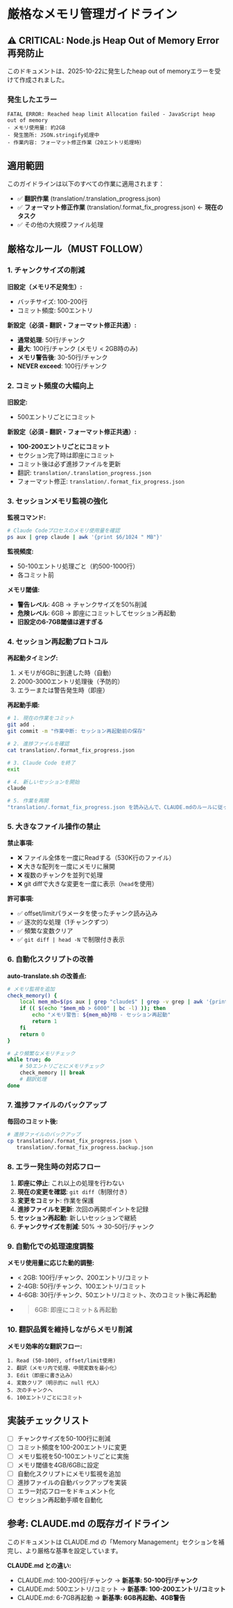 # 厳格なメモリ管理ガイドライン

## ⚠️ CRITICAL: Node.js Heap Out of Memory Error 再発防止

このドキュメントは、2025-10-22に発生したheap out of memoryエラーを受けて作成されました。

### 発生したエラー
```
FATAL ERROR: Reached heap limit Allocation failed - JavaScript heap out of memory
- メモリ使用量: 約2GB
- 発生箇所: JSON.stringify処理中
- 作業内容: フォーマット修正作業（20エントリ処理時）
```

## 適用範囲

このガイドラインは以下のすべての作業に適用されます：
- ✅ **翻訳作業** (translation/.translation_progress.json)
- ✅ **フォーマット修正作業** (translation/.format_fix_progress.json) ← **現在のタスク**
- ✅ その他の大規模ファイル処理

## 厳格なルール（MUST FOLLOW）

### 1. チャンクサイズの削減

**旧設定（メモリ不足発生）:**
- バッチサイズ: 100-200行
- コミット頻度: 500エントリ

**新設定（必須 - 翻訳・フォーマット修正共通）:**
- **通常処理**: 50行/チャンク
- **最大**: 100行/チャンク (メモリ < 2GB時のみ)
- **メモリ警告後**: 30-50行/チャンク
- **NEVER exceed**: 100行/チャンク

### 2. コミット頻度の大幅向上

**旧設定:**
- 500エントリごとにコミット

**新設定（必須 - 翻訳・フォーマット修正共通）:**
- **100-200エントリごとにコミット**
- セクション完了時は即座にコミット
- コミット後は必ず進捗ファイルを更新
- 翻訳: `translation/.translation_progress.json`
- フォーマット修正: `translation/.format_fix_progress.json`

### 3. セッションメモリ監視の強化

**監視コマンド:**
```bash
# Claude Codeプロセスのメモリ使用量を確認
ps aux | grep claude | awk '{print $6/1024 " MB"}'
```

**監視頻度:**
- 50-100エントリ処理ごと（約500-1000行）
- 各コミット前

**メモリ閾値:**
- **警告レベル**: 4GB → チャンクサイズを50%削減
- **危険レベル**: 6GB → 即座にコミットしてセッション再起動
- **旧設定の6-7GB閾値は遅すぎる**

### 4. セッション再起動プロトコル

**再起動タイミング:**
1. メモリが6GBに到達した時（自動）
2. 2000-3000エントリ処理後（予防的）
3. エラーまたは警告発生時（即座）

**再起動手順:**
```bash
# 1. 現在の作業をコミット
git add .
git commit -m "作業中断: セッション再起動前の保存"

# 2. 進捗ファイルを確認
cat translation/.format_fix_progress.json

# 3. Claude Code を終了
exit

# 4. 新しいセッションを開始
claude

# 5. 作業を再開
"translation/.format_fix_progress.json を読み込んで、CLAUDE.mdのルールに従って翻訳作業を継続してください。"
```

### 5. 大きなファイル操作の禁止

**禁止事項:**
- ❌ ファイル全体を一度にReadする（530K行のファイル）
- ❌ 大きな配列を一度にメモリに展開
- ❌ 複数のチャンクを並列で処理
- ❌ git diffで大きな変更を一度に表示（`head`を使用）

**許可事項:**
- ✅ offset/limitパラメータを使ったチャンク読み込み
- ✅ 逐次的な処理（1チャンクずつ）
- ✅ 頻繁な変数クリア
- ✅ `git diff | head -N` で制限付き表示

### 6. 自動化スクリプトの改善

**auto-translate.sh の改善点:**
```bash
# メモリ監視を追加
check_memory() {
    local mem_mb=$(ps aux | grep "claude$" | grep -v grep | awk '{print $6/1024}')
    if (( $(echo "$mem_mb > 6000" | bc -l) )); then
        echo "メモリ警告: ${mem_mb}MB - セッション再起動"
        return 1
    fi
    return 0
}

# より頻繁なメモリチェック
while true; do
    # 50エントリごとにメモリチェック
    check_memory || break
    # 翻訳処理
done
```

### 7. 進捗ファイルのバックアップ

**毎回のコミット後:**
```bash
# 進捗ファイルのバックアップ
cp translation/.format_fix_progress.json \
   translation/.format_fix_progress.backup.json
```

### 8. エラー発生時の対応フロー

1. **即座に停止**: これ以上の処理を行わない
2. **現在の変更を確認**: `git diff`（制限付き）
3. **変更をコミット**: 作業を保護
4. **進捗ファイルを更新**: 次回の再開ポイントを記録
5. **セッション再起動**: 新しいセッションで継続
6. **チャンクサイズを削減**: 50% → 30-50行/チャンク

### 9. 自動化での処理速度調整

**メモリ使用量に応じた動的調整:**
- < 2GB: 100行/チャンク、200エントリ/コミット
- 2-4GB: 50行/チャンク、100エントリ/コミット
- 4-6GB: 30行/チャンク、50エントリ/コミット、次のコミット後に再起動
- > 6GB: 即座にコミット＆再起動

### 10. 翻訳品質を維持しながらメモリ削減

**メモリ効率的な翻訳フロー:**
```
1. Read (50-100行, offset/limit使用)
2. 翻訳（メモリ内で処理、中間変数を最小化）
3. Edit（即座に書き込み）
4. 変数クリア（明示的に null 代入）
5. 次のチャンクへ
6. 100エントリごとにコミット
```

## 実装チェックリスト

- [ ] チャンクサイズを50-100行に削減
- [ ] コミット頻度を100-200エントリに変更
- [ ] メモリ監視を50-100エントリごとに実施
- [ ] メモリ閾値を4GB/6GBに設定
- [ ] 自動化スクリプトにメモリ監視を追加
- [ ] 進捗ファイルの自動バックアップを実装
- [ ] エラー対応フローをドキュメント化
- [ ] セッション再起動手順を自動化

## 参考: CLAUDE.md の既存ガイドライン

このドキュメントは CLAUDE.md の「Memory Management」セクションを補完し、より厳格な基準を設定しています。

**CLAUDE.md との違い:**
- CLAUDE.md: 100-200行/チャンク → **新基準: 50-100行/チャンク**
- CLAUDE.md: 500エントリ/コミット → **新基準: 100-200エントリ/コミット**
- CLAUDE.md: 6-7GB再起動 → **新基準: 6GB再起動、4GB警告**
